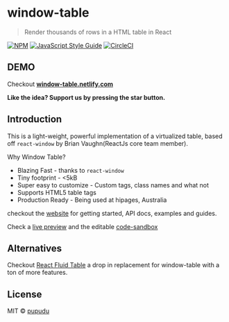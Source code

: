 # window-table

> Render thousands of rows in a HTML table in React

[![NPM](https://img.shields.io/npm/v/window-table.svg)](https://www.npmjs.com/package/window-table)
[![JavaScript Style Guide](https://img.shields.io/badge/code_style-standard-brightgreen.svg)](https://standardjs.com)
[![CircleCI](https://circleci.com/gh/pupudu/window-table.svg?style=svg)](https://circleci.com/gh/pupudu/window-table)

## DEMO

Checkout [**window-table.netlify.com**](https://window-table.netlify.com/)

**Like the idea? Support us by pressing the star button.**

## Introduction

This is a light-weight, powerful implementation of a virtualized
table, based off `react-window` by Brian Vaughn(ReactJs core team member).

Why Window Table?

* Blazing Fast - thanks to `react-window`
* Tiny footprint - <5kB
* Super easy to customize - Custom tags, class names and what not
* Supports HTML5 table tags
* Production Ready - Being used at hipages, Australia

checkout the [website](https://window-table.netlify.com/)
for getting started, API docs, examples and guides.

Check a [live preview](https://6w5ov594vn.codesandbox.io/) and
the editable [code-sandbox](https://codesandbox.io/s/6w5ov594vn)

## Alternatives
Checkout [React Fluid Table](https://mckervinc.github.io/react-fluid-table/#/)
a drop in replacement for window-table with a ton of more features.

## License

MIT © [pupudu](https://github.com/pupudu)
